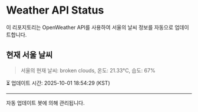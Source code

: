
# Weather API Status

이 리포지토리는 OpenWeather API를 사용하여 서울의 날씨 정보를 자동으로 업데이트합니다.

## 현재 서울 날씨
> 서울의 현재 날씨: broken clouds, 온도: 21.33°C, 습도: 67%

⏳ 업데이트 시간: 2025-10-01 18:54:29 (KST)

---
자동 업데이트 봇에 의해 관리됩니다.
